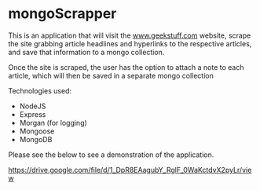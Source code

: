 # mongoScrapper

This is an application that will visit the www.geekstuff.com website, scrape the site grabbing article headlines and hyperlinks to the respective articles, and save that information to a mongo collection.

Once the site is scraped, the user has the option to attach a note to each article, which will then be saved in a separate mongo collection

Technologies used:
- NodeJS
- Express
- Morgan (for logging)
- Mongoose
- MongoDB

Please see the below to see a demonstration of the application.

https://drive.google.com/file/d/1_DpR8EAagubY_RglF_0WaKctdvX2pyLr/view
